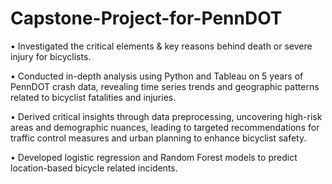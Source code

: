 # Capstone-Project-for-PennDOT
•	Investigated the critical elements & key reasons behind death or severe injury for bicyclists.

•	Conducted in-depth analysis using Python and Tableau on 5 years of PennDOT crash data, revealing time series trends and geographic patterns related to bicyclist fatalities and injuries.

•	Derived critical insights through data preprocessing, uncovering high-risk areas and demographic nuances, leading to targeted recommendations for traffic control measures and urban planning to enhance bicyclist safety.

•	Developed logistic regression and Random Forest models to predict location-based bicycle related incidents.
